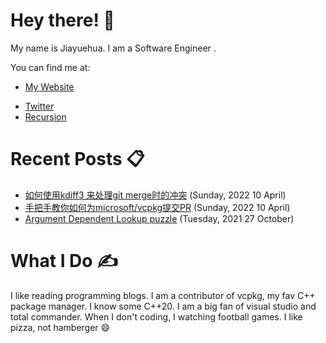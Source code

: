 # Hey there! 🎉

My name is Jiayuehua. I am a Software Engineer .

You can find me at:

- [My Website](https://www.jiayuehua.com)
<!-- Gone! - [LinkedIn](https://www.linkedin.com/in/thephd)-->
- [Twitter](https://twitter.com/jiayuehua)
- [Recursion](https://github.com/jiayuehua)




# Recent Posts 📋

<!-- BLOG-POST-LIST:START -->
- [如何使用kdiff3 来处理git merge时的冲突](https://www.jiayuehua.com/2022/04/10/how-to-use-kdiff3-merge-code/) (Sunday, 2022 10 April)
- [手把手教你如何为microsoft/vcpkg提交PR](https://www.jiayuehua.com/2022/04/10/how-to-make-vcpkg-patch/) (Sunday, 2022 10 April)
- [Argument Dependent Lookup puzzle](https://www.jiayuehua.com/jekyll/update/2021/10/27/Argument-Dependent-Lookup-puzzle.html) (Tuesday, 2021 27 October)



<!-- BLOG-POST-LIST:END -->




# What I Do ✍

I like reading programming blogs. I am a contributor of vcpkg, my fav C++ package manager. I know some C++20. I am a big fan of visual studio and total commander. When I don't coding, I watching football games. I like pizza, not hamberger :smile:





